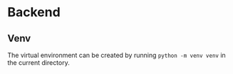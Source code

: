 # Backend

## Venv

The virtual environment can be created by running `python -m venv venv` in the
current directory.
